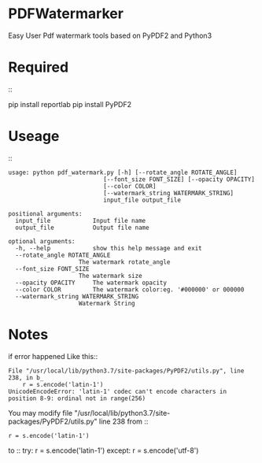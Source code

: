 # PDFWatermarker
Easy User Pdf watermark tools based on PyPDF2 and Python3

# Required

::

pip install reportlab
pip install PyPDF2


# Useage

::

    usage: python pdf_watermark.py [-h] [--rotate_angle ROTATE_ANGLE]
                               [--font_size FONT_SIZE] [--opacity OPACITY]
                               [--color COLOR]
                               [--watermark_string WATERMARK_STRING]
                               input_file output_file

    positional arguments:
      input_file            Input file name
      output_file           Output file name

    optional arguments:
      -h, --help            show this help message and exit
      --rotate_angle ROTATE_ANGLE
                        The watermark rotate_angle
      --font_size FONT_SIZE
                        The watermark size
      --opacity OPACITY     The watermark opacity
      --color COLOR         The watermark color:eg. '#000000' or 000000
      --watermark_string WATERMARK_STRING
                        Watermark String


# Notes
if error happened Like this::

    File "/usr/local/lib/python3.7/site-packages/PyPDF2/utils.py", line 238, in b_
        r = s.encode('latin-1')
    UnicodeEncodeError: 'latin-1' codec can't encode characters in position 8-9: ordinal not in range(256)

You may modify file "/usr/local/lib/python3.7/site-packages/PyPDF2/utils.py" line 238 from ::

    r = s.encode('latin-1')

to ::
    try:
        r = s.encode('latin-1')
    except:
        r = s.encode('utf-8')

